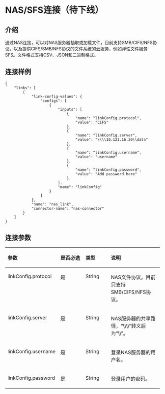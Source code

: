 # NAS/SFS连接（待下线）<a name="dgc_02_0273"></a>

## 介绍<a name="zh-cn_topic_0108272792_section621837"></a>

通过NAS连接，可以对NAS服务器抽取或加载文件，目前支持SMB/CIFS/NFS协议，以及提供CIFS/SMB/NFS协议的文件系统的云服务，例如弹性文件服务SFS。文件格式支持CSV、JSON和二进制格式。

## 连接样例<a name="zh-cn_topic_0108272792_section6163607716523"></a>

```
{
    "links": [
        {
            "link-config-values": {
                "configs": [
                    {
                        "inputs": [
                            {
                                "name": "linkConfig.protocol",
                                "value": "CIFS"
                            },
                            {
                                "name": "linkConfig.server",
                                "value": "\\\\10.121.16.20\\data"
                            },
                            {
                                "name": "linkConfig.username",
                                "value": "username"
                            },
                            {
                                "name": "linkConfig.password",
                                "value": "Add password here"
                            }
                        ],
                        "name": "linkConfig"
                    }
                ]
            },
            "name": "nas_link",
            "connector-name": "nas-connector"
        }
    ]
}
```

## 连接参数<a name="zh-cn_topic_0108272792_section5035508012043"></a>

<a name="zh-cn_topic_0108272792_table13922888141527"></a>
<table><thead align="left"><tr id="zh-cn_topic_0108272792_row229143141527"><th class="cellrowborder" valign="top" width="28.110000000000003%" id="mcps1.1.5.1.1"><p id="zh-cn_topic_0108272792_p66756185141527"><a name="zh-cn_topic_0108272792_p66756185141527"></a><a name="zh-cn_topic_0108272792_p66756185141527"></a>参数</p>
</th>
<th class="cellrowborder" valign="top" width="19.02%" id="mcps1.1.5.1.2"><p id="zh-cn_topic_0108272792_p38541938141527"><a name="zh-cn_topic_0108272792_p38541938141527"></a><a name="zh-cn_topic_0108272792_p38541938141527"></a>是否必选</p>
</th>
<th class="cellrowborder" valign="top" width="17.62%" id="mcps1.1.5.1.3"><p id="zh-cn_topic_0108272792_p34889279141527"><a name="zh-cn_topic_0108272792_p34889279141527"></a><a name="zh-cn_topic_0108272792_p34889279141527"></a>类型</p>
</th>
<th class="cellrowborder" valign="top" width="35.25%" id="mcps1.1.5.1.4"><p id="zh-cn_topic_0108272792_p7459369141527"><a name="zh-cn_topic_0108272792_p7459369141527"></a><a name="zh-cn_topic_0108272792_p7459369141527"></a>说明</p>
</th>
</tr>
</thead>
<tbody><tr id="zh-cn_topic_0108272792_row43782953195111"><td class="cellrowborder" valign="top" width="28.110000000000003%" headers="mcps1.1.5.1.1 "><p id="zh-cn_topic_0108272792_p20190464195123"><a name="zh-cn_topic_0108272792_p20190464195123"></a><a name="zh-cn_topic_0108272792_p20190464195123"></a>linkConfig.protocol</p>
</td>
<td class="cellrowborder" valign="top" width="19.02%" headers="mcps1.1.5.1.2 "><p id="zh-cn_topic_0108272792_p24814912195123"><a name="zh-cn_topic_0108272792_p24814912195123"></a><a name="zh-cn_topic_0108272792_p24814912195123"></a>是</p>
</td>
<td class="cellrowborder" valign="top" width="17.62%" headers="mcps1.1.5.1.3 "><p id="zh-cn_topic_0108272792_p63850873195123"><a name="zh-cn_topic_0108272792_p63850873195123"></a><a name="zh-cn_topic_0108272792_p63850873195123"></a>String</p>
</td>
<td class="cellrowborder" valign="top" width="35.25%" headers="mcps1.1.5.1.4 "><p id="zh-cn_topic_0108272792_p4538194195123"><a name="zh-cn_topic_0108272792_p4538194195123"></a><a name="zh-cn_topic_0108272792_p4538194195123"></a>NAS文件协议，目前只支持SMB/CIFS/NFS协议。</p>
</td>
</tr>
<tr id="zh-cn_topic_0108272792_row2725489141730"><td class="cellrowborder" valign="top" width="28.110000000000003%" headers="mcps1.1.5.1.1 "><p id="zh-cn_topic_0108272792_p18261829141730"><a name="zh-cn_topic_0108272792_p18261829141730"></a><a name="zh-cn_topic_0108272792_p18261829141730"></a>linkConfig.server</p>
</td>
<td class="cellrowborder" valign="top" width="19.02%" headers="mcps1.1.5.1.2 "><p id="zh-cn_topic_0108272792_p2813219141730"><a name="zh-cn_topic_0108272792_p2813219141730"></a><a name="zh-cn_topic_0108272792_p2813219141730"></a>是</p>
</td>
<td class="cellrowborder" valign="top" width="17.62%" headers="mcps1.1.5.1.3 "><p id="zh-cn_topic_0108272792_p26544197141730"><a name="zh-cn_topic_0108272792_p26544197141730"></a><a name="zh-cn_topic_0108272792_p26544197141730"></a>String</p>
</td>
<td class="cellrowborder" valign="top" width="35.25%" headers="mcps1.1.5.1.4 "><p id="zh-cn_topic_0108272792_p2596372141730"><a name="zh-cn_topic_0108272792_p2596372141730"></a><a name="zh-cn_topic_0108272792_p2596372141730"></a>NAS服务器的共享路径，<span class="uicontrol" id="zh-cn_topic_0108272792_uicontrol18465103004915"><a name="zh-cn_topic_0108272792_uicontrol18465103004915"></a><a name="zh-cn_topic_0108272792_uicontrol18465103004915"></a>“\\\\”</span>转义后为<span class="uicontrol" id="zh-cn_topic_0108272792_uicontrol1995184817498"><a name="zh-cn_topic_0108272792_uicontrol1995184817498"></a><a name="zh-cn_topic_0108272792_uicontrol1995184817498"></a>“\\”</span>。</p>
</td>
</tr>
<tr id="zh-cn_topic_0108272792_row14946728141730"><td class="cellrowborder" valign="top" width="28.110000000000003%" headers="mcps1.1.5.1.1 "><p id="zh-cn_topic_0108272792_p7204562141730"><a name="zh-cn_topic_0108272792_p7204562141730"></a><a name="zh-cn_topic_0108272792_p7204562141730"></a>linkConfig.username</p>
</td>
<td class="cellrowborder" valign="top" width="19.02%" headers="mcps1.1.5.1.2 "><p id="zh-cn_topic_0108272792_p46698681141730"><a name="zh-cn_topic_0108272792_p46698681141730"></a><a name="zh-cn_topic_0108272792_p46698681141730"></a>是</p>
</td>
<td class="cellrowborder" valign="top" width="17.62%" headers="mcps1.1.5.1.3 "><p id="zh-cn_topic_0108272792_p24496779141730"><a name="zh-cn_topic_0108272792_p24496779141730"></a><a name="zh-cn_topic_0108272792_p24496779141730"></a>String</p>
</td>
<td class="cellrowborder" valign="top" width="35.25%" headers="mcps1.1.5.1.4 "><p id="zh-cn_topic_0108272792_p38082098141730"><a name="zh-cn_topic_0108272792_p38082098141730"></a><a name="zh-cn_topic_0108272792_p38082098141730"></a>登录NAS服务器的用户名。</p>
</td>
</tr>
<tr id="zh-cn_topic_0108272792_row53856530141730"><td class="cellrowborder" valign="top" width="28.110000000000003%" headers="mcps1.1.5.1.1 "><p id="zh-cn_topic_0108272792_p45889226141730"><a name="zh-cn_topic_0108272792_p45889226141730"></a><a name="zh-cn_topic_0108272792_p45889226141730"></a>linkConfig.password</p>
</td>
<td class="cellrowborder" valign="top" width="19.02%" headers="mcps1.1.5.1.2 "><p id="zh-cn_topic_0108272792_p26039827141730"><a name="zh-cn_topic_0108272792_p26039827141730"></a><a name="zh-cn_topic_0108272792_p26039827141730"></a>是</p>
</td>
<td class="cellrowborder" valign="top" width="17.62%" headers="mcps1.1.5.1.3 "><p id="zh-cn_topic_0108272792_p28851277141730"><a name="zh-cn_topic_0108272792_p28851277141730"></a><a name="zh-cn_topic_0108272792_p28851277141730"></a>String</p>
</td>
<td class="cellrowborder" valign="top" width="35.25%" headers="mcps1.1.5.1.4 "><p id="zh-cn_topic_0108272792_p55252128141730"><a name="zh-cn_topic_0108272792_p55252128141730"></a><a name="zh-cn_topic_0108272792_p55252128141730"></a>登录用户的密码。</p>
</td>
</tr>
</tbody>
</table>

